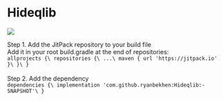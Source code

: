 # Hideqlib
[![](https://jitpack.io/v/ryanbekhen/Hideqlib.svg)](https://jitpack.io/#ryanbekhen/Hideqlib)

Step 1. Add the JitPack repository to your build file \
Add it in your root build.gradle at the end of repositories:\
`allprojects {\
  repositories {\
    ...\
    maven { url 'https://jitpack.io' }\
  }\
}`\
\
Step 2. Add the dependency\
`dependencies {\
        implementation 'com.github.ryanbekhen:Hideqlib:-SNAPSHOT'\
}`
